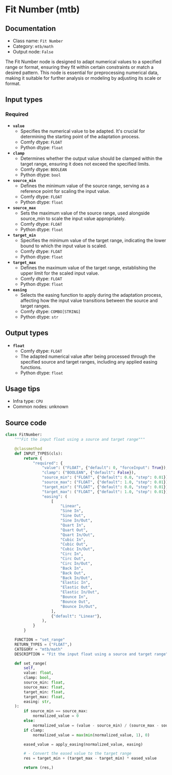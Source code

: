# Fit Number (mtb)
## Documentation
- Class name: `Fit Number`
- Category: `mtb/math`
- Output node: `False`

The Fit Number node is designed to adapt numerical values to a specified range or format, ensuring they fit within certain constraints or match a desired pattern. This node is essential for preprocessing numerical data, making it suitable for further analysis or modeling by adjusting its scale or format.
## Input types
### Required
- **`value`**
    - Specifies the numerical value to be adapted. It's crucial for determining the starting point of the adaptation process.
    - Comfy dtype: `FLOAT`
    - Python dtype: `float`
- **`clamp`**
    - Determines whether the output value should be clamped within the target range, ensuring it does not exceed the specified limits.
    - Comfy dtype: `BOOLEAN`
    - Python dtype: `bool`
- **`source_min`**
    - Defines the minimum value of the source range, serving as a reference point for scaling the input value.
    - Comfy dtype: `FLOAT`
    - Python dtype: `float`
- **`source_max`**
    - Sets the maximum value of the source range, used alongside source_min to scale the input value appropriately.
    - Comfy dtype: `FLOAT`
    - Python dtype: `float`
- **`target_min`**
    - Specifies the minimum value of the target range, indicating the lower bound to which the input value is scaled.
    - Comfy dtype: `FLOAT`
    - Python dtype: `float`
- **`target_max`**
    - Defines the maximum value of the target range, establishing the upper limit for the scaled input value.
    - Comfy dtype: `FLOAT`
    - Python dtype: `float`
- **`easing`**
    - Selects the easing function to apply during the adaptation process, affecting how the input value transitions between the source and target ranges.
    - Comfy dtype: `COMBO[STRING]`
    - Python dtype: `str`
## Output types
- **`float`**
    - Comfy dtype: `FLOAT`
    - The adapted numerical value after being processed through the specified source and target ranges, including any applied easing functions.
    - Python dtype: `float`
## Usage tips
- Infra type: `CPU`
- Common nodes: unknown


## Source code
```python
class FitNumber:
    """Fit the input float using a source and target range"""

    @classmethod
    def INPUT_TYPES(cls):
        return {
            "required": {
                "value": ("FLOAT", {"default": 0, "forceInput": True}),
                "clamp": ("BOOLEAN", {"default": False}),
                "source_min": ("FLOAT", {"default": 0.0, "step": 0.01}),
                "source_max": ("FLOAT", {"default": 1.0, "step": 0.01}),
                "target_min": ("FLOAT", {"default": 0.0, "step": 0.01}),
                "target_max": ("FLOAT", {"default": 1.0, "step": 0.01}),
                "easing": (
                    [
                        "Linear",
                        "Sine In",
                        "Sine Out",
                        "Sine In/Out",
                        "Quart In",
                        "Quart Out",
                        "Quart In/Out",
                        "Cubic In",
                        "Cubic Out",
                        "Cubic In/Out",
                        "Circ In",
                        "Circ Out",
                        "Circ In/Out",
                        "Back In",
                        "Back Out",
                        "Back In/Out",
                        "Elastic In",
                        "Elastic Out",
                        "Elastic In/Out",
                        "Bounce In",
                        "Bounce Out",
                        "Bounce In/Out",
                    ],
                    {"default": "Linear"},
                ),
            }
        }

    FUNCTION = "set_range"
    RETURN_TYPES = ("FLOAT",)
    CATEGORY = "mtb/math"
    DESCRIPTION = "Fit the input float using a source and target range"

    def set_range(
        self,
        value: float,
        clamp: bool,
        source_min: float,
        source_max: float,
        target_min: float,
        target_max: float,
        easing: str,
    ):
        if source_min == source_max:
            normalized_value = 0
        else:
            normalized_value = (value - source_min) / (source_max - source_min)
        if clamp:
            normalized_value = max(min(normalized_value, 1), 0)

        eased_value = apply_easing(normalized_value, easing)

        # - Convert the eased value to the target range
        res = target_min + (target_max - target_min) * eased_value

        return (res,)

```
